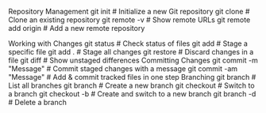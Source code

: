 Repository Management
git init                       # Initialize a new Git repository
git clone <repo-url>          # Clone an existing repository
git remote -v                 # Show remote URLs
git remote add origin <url>   # Add a new remote repository

Working with Changes
git status                    # Check status of files
git add <file>                # Stage a specific file
git add .                     # Stage all changes
git restore <file>            # Discard changes in a file
git diff                      # Show unstaged differences
Committing Changes
git commit -m "Message"       # Commit staged changes with a message
git commit -am "Message"      # Add & commit tracked files in one step
Branching
git branch                    # List all branches
git branch <name>             # Create a new branch
git checkout <branch>         # Switch to a branch
git checkout -b <name>        # Create and switch to a new branch
git branch -d <name>          # Delete a branch

